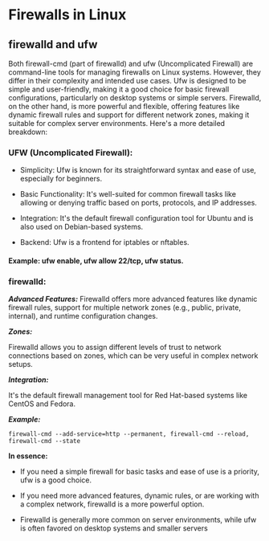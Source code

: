 # Firewalls in Linux

## firewalld and ufw

Both firewall-cmd (part of firewalld) and ufw (Uncomplicated Firewall) are command-line tools for managing firewalls on Linux systems. However, they differ in their complexity and intended use cases. Ufw is designed to be simple and user-friendly, making it a good choice for basic firewall configurations, particularly on desktop systems or simple servers. Firewalld, on the other hand, is more powerful and flexible, offering features like dynamic firewall rules and support for different network zones, making it suitable for complex server environments. 
Here's a more detailed breakdown: 

### UFW (Uncomplicated Firewall): 

* Simplicity: Ufw is known for its straightforward syntax and ease of use, especially for beginners. 

* Basic Functionality: It's well-suited for common firewall tasks like allowing or denying traffic based on ports, protocols, and IP addresses. 
* Integration: It's the default firewall configuration tool for Ubuntu and is also used on Debian-based systems. 
* Backend: Ufw is a frontend for iptables or nftables. 

#### Example: ufw enable, ufw allow 22/tcp, ufw status. 

### firewalld: 

***Advanced Features:***
    Firewalld offers more advanced features like dynamic firewall rules, support for multiple network zones (e.g., public, private, internal), and runtime configuration changes. 

***Zones:***

Firewalld allows you to assign different levels of trust to network connections based on zones, which can be very useful in complex network setups. 

***Integration:***

It's the default firewall management tool for Red Hat-based systems like CentOS and Fedora. 

***Example:***

`firewall-cmd --add-service=http --permanent, firewall-cmd --reload, firewall-cmd --state`

**In essence:**

* If you need a simple firewall for basic tasks and ease of use is a priority, ufw is a good choice. 

* If you need more advanced features, dynamic rules, or are working with a complex network, firewalld is a more powerful option. 

* Firewalld is generally more common on server environments, while ufw is often favored on desktop systems and smaller servers